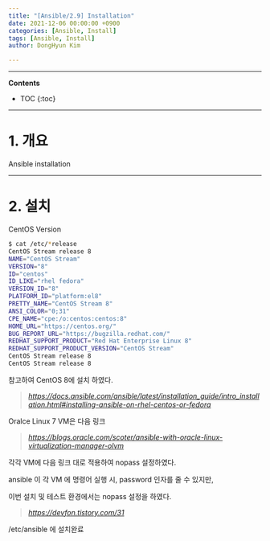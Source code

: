 ```yaml
---
title: "[Ansible/2.9] Installation"
date: 2021-12-06 00:00:00 +0900
categories: [Ansible, Install]
tags: [Ansible, Install]
author: DongHyun Kim

---
```


---
**Contents**
* TOC
{:toc}
---

# 1. 개요

Ansible installation



---

# 2. 설치

CentOS Version

```bash
$ cat /etc/*release
CentOS Stream release 8
NAME="CentOS Stream"
VERSION="8"
ID="centos"
ID_LIKE="rhel fedora"
VERSION_ID="8"
PLATFORM_ID="platform:el8"
PRETTY_NAME="CentOS Stream 8"
ANSI_COLOR="0;31"
CPE_NAME="cpe:/o:centos:centos:8"
HOME_URL="https://centos.org/"
BUG_REPORT_URL="https://bugzilla.redhat.com/"
REDHAT_SUPPORT_PRODUCT="Red Hat Enterprise Linux 8"
REDHAT_SUPPORT_PRODUCT_VERSION="CentOS Stream"
CentOS Stream release 8
CentOS Stream release 8
```



참고하여 CentOS 8에  설치 하였다.

> _<https://docs.ansible.com/ansible/latest/installation_guide/intro_installation.html#installing-ansible-on-rhel-centos-or-fedora>_



Oralce Linux 7 VM은 다음 링크

> _<https://blogs.oracle.com/scoter/ansible-with-oracle-linux-virtualization-manager-olvm>_



각각 VM에 다음 링크 대로 적용하여 nopass 설정하였다.

ansible 이 각 VM 에 명령어 실행 시, password 인자를 줄 수 있지만,

이번 설치 및 테스트 환경에서는 nopass 설정을 하였다.

> _<https://devfon.tistory.com/31>_



/etc/ansible 에 설치완료